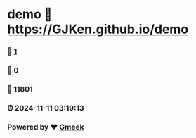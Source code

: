 # demo :link: https://GJKen.github.io/demo 
### :page_facing_up: [1](https://GJKen.github.io/demo/tag.html) 
### :speech_balloon: 0 
### :hibiscus: 11801 
### :alarm_clock: 2024-11-11 03:19:13 
### Powered by :heart: [Gmeek](https://github.com/Meekdai/Gmeek)
